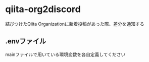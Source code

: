 # qiita-org2discord

結びつけたQiita Organizationに新着投稿があった際、差分を通知する

## .envファイル
mainファイルで用いている環境変数を各自定義してください
